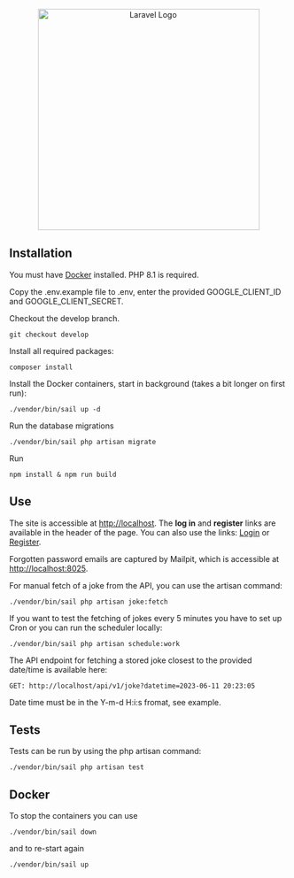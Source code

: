 <p align="center"><a href="https://laravel.com" target="_blank"><img src="https://raw.githubusercontent.com/laravel/art/master/logo-lockup/5%20SVG/2%20CMYK/1%20Full%20Color/laravel-logolockup-cmyk-red.svg" width="400" alt="Laravel Logo"></a></p>

## Installation

You must have <a href="https://www.docker.com/products/docker-desktop/">Docker</a> installed. PHP 8.1 is required.

Copy the .env.example file to .env, enter the provided GOOGLE_CLIENT_ID and GOOGLE_CLIENT_SECRET.

Checkout the develop branch.

    git checkout develop

Install all required packages: 

    composer install

Install the Docker containers, start in background (takes a bit longer on first run):

    ./vendor/bin/sail up -d

Run the database migrations

    ./vendor/bin/sail php artisan migrate

Run
    
    npm install & npm run build

## Use

The site is accessible at <a href="http://localhost">http://localhost</a>. The **log in** and **register** links are available in the header of the page.
You can also use the links: <a href="http://localhost/login">Login</a> or <a href="http://localhost/register">Register</a>.

Forgotten password emails are captured by Mailpit, which is accessible at <a href="http://localhost:8025/">http://localhost:8025</a>.

For manual fetch of a joke from the API, you can use the artisan command:

    ./vendor/bin/sail php artisan joke:fetch

If you want to test the fetching of jokes every 5 minutes you have to set up Cron or you can run the scheduler locally:

    ./vendor/bin/sail php artisan schedule:work

The API endpoint for fetching a stored joke closest to the provided date/time is available here:

    GET: http://localhost/api/v1/joke?datetime=2023-06-11 20:23:05

Date time must be in the Y-m-d H:i:s fromat, see example.
    
## Tests

Tests can be run by using the php artisan command:
    
    ./vendor/bin/sail php artisan test

## Docker

To stop the containers you can use

    ./vendor/bin/sail down

and to re-start again

    ./vendor/bin/sail up
